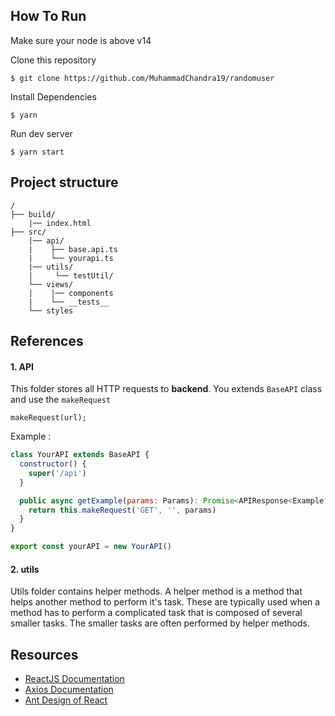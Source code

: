 ## How To Run
Make sure your node is above v14

Clone this repository

    $ git clone https://github.com/MuhammadChandra19/randomuser
    
Install Dependencies

    $ yarn
    
Run dev server

    $ yarn start

## Project structure
```
/
├── build/
    |── index.html
├── src/
    |── api/
    |    ├── base.api.ts
    |    └── yourapi.ts
    |── utils/
    |     └── testUtil/
    └── views/
    |    |── components
    |    └── __tests__
    └── styles

```

## References
#### 1. API
This folder stores all HTTP requests to **backend**. You extends `BaseAPI` class and use the `makeRequest` 

```
makeRequest(url);
```

Example :
```javascript
class YourAPI extends BaseAPI {
  constructor() {
    super('/api')
  }

  public async getExample(params: Params): Promise<APIResponse<Example[]>> {
    return this.makeRequest('GET', '', params)
  }
}

export const yourAPI = new YourAPI()
```

#### 2. utils
Utils folder contains helper methods.
A helper method is a method that helps another method to perform it's task. These are typically used when a method has to perform a complicated task that is composed of several smaller tasks. The smaller tasks are often performed by helper methods.


## Resources
- [ReactJS Documentation](https://reactjs.org/docs/getting-started.html)
- [Axios Documentation](https://github.com/axios/axios)
- [Ant Design of React](https://ant.design/docs/react/)
